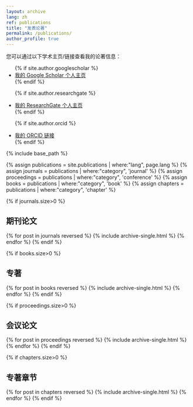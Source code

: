 ```yaml
---
layout: archive
lang: zh
ref: publications
title: "发表论著"
permalink: /publications/
author_profile: true
---
```


您可以通过以下学术主页/链接查看我的论著信息：
<ul>
{% if site.author.googlescholar %}
  <li><a href="{{site.author.googlescholar}}">我的 Google Scholar 个人主页</a></li>
{% endif %}

{% if site.author.researchgate %}
  <li><a href="{{site.author.researchgate}}">我的 ResearchGate 个人主页</a></li>
{% endif %}

{% if site.author.orcid %}
  <li><a href="{{site.author.orcid}}">我的 ORCID 链接</a></li>
{% endif %}
</ul>

{% include base_path %}

{% assign publications = site.publications | where:"lang", page.lang %}
{% assign journals = publications | where:"category", 'journal' %}
{% assign proceedings = publications | where:"category", 'conference' %}
{% assign books = publications | where:"category", 'book' %}
{% assign chapters = publications | where:"category", 'chapter' %}

{% if journals.size>0 %}
## 期刊论文
{% for post in journals reversed %}
  {% include archive-single.html %}
{% endfor %}
{% endif %}

{% if books.size>0 %}
## 专著
{% for post in books reversed %}
  {% include archive-single.html %}
{% endfor %}
{% endif %}

{% if proceedings.size>0 %}
## 会议论文
{% for post in proceedings reversed %}
  {% include archive-single.html %}
{% endfor %}
{% endif %}

{% if chapters.size>0 %}
## 专著章节
{% for post in chapters reversed %}
  {% include archive-single.html %}
{% endfor %}
{% endif %}